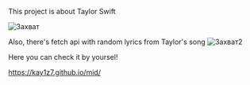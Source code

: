 

This project is about Taylor Swift

![Захват](https://user-images.githubusercontent.com/103060251/199978227-00cca8c7-e61e-47b8-b2c9-09c423f1246c.PNG)


Also, there's fetch api with random lyrics from Taylor's song
![Захват2](https://user-images.githubusercontent.com/103060251/199978254-c981ea96-ebc2-4d2f-94e1-430378054d83.PNG)

Here you can check it by yoursel!


https://kay1z7.github.io/mid/
